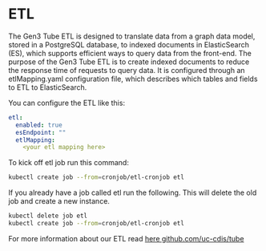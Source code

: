 # ETL 

The Gen3 Tube ETL is designed to translate data from a graph data model, stored in a PostgreSQL database, to indexed documents in ElasticSearch (ES), which supports efficient ways to query data from the front-end. The purpose of the Gen3 Tube ETL is to create indexed documents to reduce the response time of requests to query data. It is configured through an etlMapping.yaml configuration file, which describes which tables and fields to ETL to ElasticSearch.


You can configure the ETL like this: 

```yaml
etl:
  enabled: true
  esEndpoint: ""
  etlMapping:
    <your etl mapping here>
```

To kick off etl job run this command: 

```bash
kubectl create job --from=cronjob/etl-cronjob etl
```

If you already have a job called etl run the following. This will delete the old job and create a new instance.

```bash
kubectl delete job etl
kubectl create job --from=cronjob/etl-cronjob etl
```

For more information about our ETL read [here github.com/uc-cdis/tube](https://github.com/uc-cdis/tube)